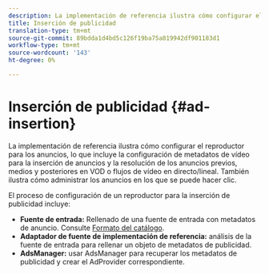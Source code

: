 ```yaml
---
description: La implementación de referencia ilustra cómo configurar el reproductor para los anuncios, lo que incluye la configuración de metadatos de vídeo para la inserción de anuncios y la resolución de los anuncios previos, medios y posteriores en VOD o flujos de vídeo en directo/lineal. También ilustra cómo administrar los anuncios en los que se puede hacer clic.
title: Inserción de publicidad
translation-type: tm+mt
source-git-commit: 89bdda1d4bd5c126f19ba75a819942df901183d1
workflow-type: tm+mt
source-wordcount: '143'
ht-degree: 0%

---
```



# Inserción de publicidad {#ad-insertion}

La implementación de referencia ilustra cómo configurar el reproductor para los anuncios, lo que incluye la configuración de metadatos de vídeo para la inserción de anuncios y la resolución de los anuncios previos, medios y posteriores en VOD o flujos de vídeo en directo/lineal. También ilustra cómo administrar los anuncios en los que se puede hacer clic.

El proceso de configuración de un reproductor para la inserción de publicidad incluye:

* **Fuente de entrada:** Rellenado de una fuente de entrada con metadatos de anuncio. Consulte [Formato del catálogo](../set-up-dev-environment/exploring-code/catalog-format.md).
* **Adaptador de fuente de implementación de referencia:** análisis de la fuente de entrada para rellenar un objeto de metadatos de publicidad.
* **AdsManager:** usar AdsManager para recuperar los metadatos de publicidad y crear el AdProvider correspondiente.